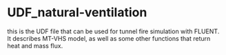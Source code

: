 # UDF_natural-ventilation
this is the UDF file that can be used for tunnel fire simulation with FLUENT. It describes MT-VHS model, as well as some other functions that return heat and mass flux. 
